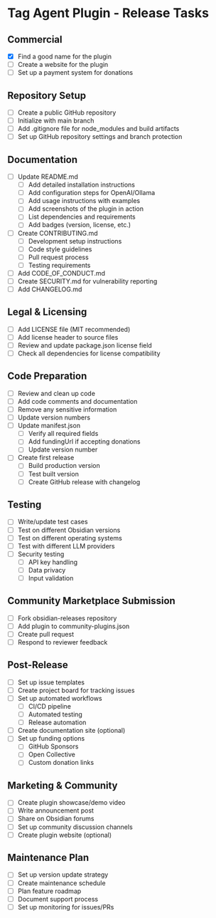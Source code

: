 # Tag Agent Plugin - Release Tasks

## Commercial
- [x] Find a good name for the plugin
- [ ] Create a website for the plugin
- [ ] Set up a payment system for donations

## Repository Setup
- [ ] Create a public GitHub repository
- [ ] Initialize with main branch
- [ ] Add .gitignore file for node_modules and build artifacts
- [ ] Set up GitHub repository settings and branch protection

## Documentation
- [ ] Update README.md
  - [ ] Add detailed installation instructions
  - [ ] Add configuration steps for OpenAI/Ollama
  - [ ] Add usage instructions with examples
  - [ ] Add screenshots of the plugin in action
  - [ ] List dependencies and requirements
  - [ ] Add badges (version, license, etc.)
- [ ] Create CONTRIBUTING.md
  - [ ] Development setup instructions
  - [ ] Code style guidelines
  - [ ] Pull request process
  - [ ] Testing requirements
- [ ] Add CODE_OF_CONDUCT.md
- [ ] Create SECURITY.md for vulnerability reporting
- [ ] Add CHANGELOG.md

## Legal & Licensing
- [ ] Add LICENSE file (MIT recommended)
- [ ] Add license header to source files
- [ ] Review and update package.json license field
- [ ] Check all dependencies for license compatibility

## Code Preparation
- [ ] Review and clean up code
- [ ] Add code comments and documentation
- [ ] Remove any sensitive information
- [ ] Update version numbers
- [ ] Update manifest.json
  - [ ] Verify all required fields
  - [ ] Add fundingUrl if accepting donations
  - [ ] Update version number
- [ ] Create first release
  - [ ] Build production version
  - [ ] Test built version
  - [ ] Create GitHub release with changelog

## Testing
- [ ] Write/update test cases
- [ ] Test on different Obsidian versions
- [ ] Test on different operating systems
- [ ] Test with different LLM providers
- [ ] Security testing
  - [ ] API key handling
  - [ ] Data privacy
  - [ ] Input validation

## Community Marketplace Submission
- [ ] Fork obsidian-releases repository
- [ ] Add plugin to community-plugins.json
- [ ] Create pull request
- [ ] Respond to reviewer feedback

## Post-Release
- [ ] Set up issue templates
- [ ] Create project board for tracking issues
- [ ] Set up automated workflows
  - [ ] CI/CD pipeline
  - [ ] Automated testing
  - [ ] Release automation
- [ ] Create documentation site (optional)
- [ ] Set up funding options
  - [ ] GitHub Sponsors
  - [ ] Open Collective
  - [ ] Custom donation links

## Marketing & Community
- [ ] Create plugin showcase/demo video
- [ ] Write announcement post
- [ ] Share on Obsidian forums
- [ ] Set up community discussion channels
- [ ] Create plugin website (optional)

## Maintenance Plan
- [ ] Set up version update strategy
- [ ] Create maintenance schedule
- [ ] Plan feature roadmap
- [ ] Document support process
- [ ] Set up monitoring for issues/PRs
